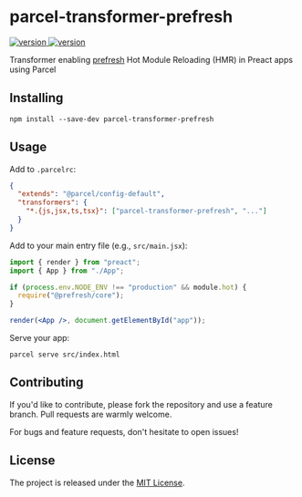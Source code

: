 # parcel-transformer-prefresh

  <a href="https://github.com/pokeghosst/parcel-transformer-prefresh/blob/main/LICENSE">
    <img src="https://badgen.now.sh/github/license/pokeghosst/parcel-transformer-prefresh" alt="version" />
  </a>
  <a href="https://npmjs.org/package/parcel-transformer-prefresh">
    <img src="https://badgen.now.sh/npm/v/parcel-transformer-prefresh" alt="version" />
  </a>

Transformer enabling [prefresh](https://github.com/preactjs/prefresh) Hot Module Reloading (HMR) in Preact apps using Parcel

## Installing

```
npm install --save-dev parcel-transformer-prefresh
```

## Usage

Add to `.parcelrc`:

```json
{
  "extends": "@parcel/config-default",
  "transformers": {
    "*.{js,jsx,ts,tsx}": ["parcel-transformer-prefresh", "..."]
  }
}
```

Add to your main entry file (e.g., `src/main.jsx`):

```jsx
import { render } from "preact";
import { App } from "./App";

if (process.env.NODE_ENV !== "production" && module.hot) {
  require("@prefresh/core");
}

render(<App />, document.getElementById("app"));
```

Serve your app:

```
parcel serve src/index.html
```

## Contributing

If you'd like to contribute, please fork the repository and use a feature branch. Pull requests are warmly welcome.

For bugs and feature requests, don't hesitate to open issues!

## License

The project is released under the [MIT License](LICENSE).

